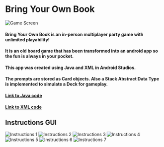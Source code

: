 # Bring Your Own Book
![](images/gamescreenImproved.png "Game Screen")
#### Bring Your Own Book is an in-person multiplayer party game with unlimited playability!
#### It is an old board game that has been transformed into an android app so the fun is always in your pocket.
#### This app was created using Java and XML in Android Studios.
#### The prompts are stored as Card objects. Also a Stack Abstract Data Type is implemented to simulate a Deck for gameplay.
#### [Link to Java code](https://github.com/GursherBaath/BringYourOwnBookApp/tree/master/app/src/main/java/com/example/bringyourownbook)
#### [Link to XML code](https://github.com/GursherBaath/BringYourOwnBookApp/tree/master/app/src/main/res/layout)
## Instructions GUI
![](images/instructions1.png "Instructions 1")
![](images/instructions2.png "Instructions 2")
![](images/instructions3.png "Instructions 3")
![](images/instructions4.png "Instructions 4")
![](images/instructions5.png "Instructions 5")
![](images/instructions6.png "Instructions 6")
![](images/instructions7.png "Instructions 7")
